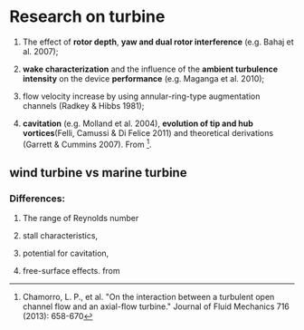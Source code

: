 
# Research on turbine

1. The effect of **rotor depth**, **yaw and dual rotor interference** (e.g. Bahaj et al. 2007);

2. **wake characterization** and the influence of the **ambient turbulence intensity** on the device **performance** (e.g. Maganga et al. 2010);

3. flow velocity increase by using annular-ring-type augmentation channels (Radkey & Hibbs 1981);

4. **cavitation** (e.g. Molland et al. 2004), **evolution of tip and hub vortices**(Felli, Camussi & Di Felice 2011) and theoretical derivations (Garrett & Cummins 2007). From [^reference 1].

[^reference 1]:  Chamorro, L. P., et al. "On the interaction between a turbulent open channel flow and an axial-flow turbine." Journal of Fluid Mechanics 716 (2013): 658-670

## wind turbine vs marine turbine

### Differences:

1. The range of Reynolds number

2. stall characteristics,

3.  potential for cavitation,

4. free-surface effects. from


